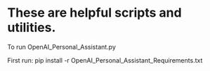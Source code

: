 # These are helpful scripts and utilities.

To run OpenAI_Personal_Assistant.py

First run: pip install -r OpenAI_Personal_Assistant_Requirements.txt

